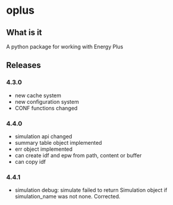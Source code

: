 # oplus

## What is it
A python package for working with Energy Plus

## Releases

### 4.3.0
* new cache system
* new configuration system
* CONF functions changed

### 4.4.0
* simulation api changed
* summary table object implemented
* err object implemented
* can create idf and epw from path, content or buffer
* can copy idf

### 4.4.1
* simulation debug: simulate failed to return Simulation object if simulation_name was not none. Corrected.
